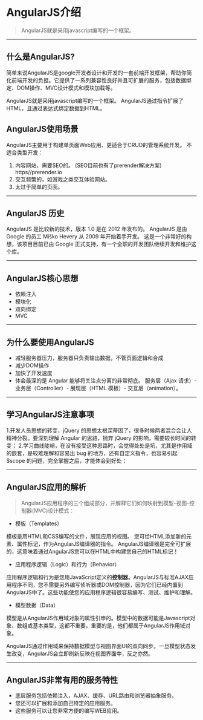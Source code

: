 # AngularJS介绍
> AngularJS就是采用javascript编写的一个框架。

-----------------------------------------------------------------------------------------
## 什么是AngularJS?
简单来说AngularJS是google开发者设计和开发的一套前端开发框架，帮助你简化前端开发的负担。它提供了一系列兼容性良好并且可扩展的服务，包括数据绑定、DOM操作、MVC设计模式和模块加载等。

AngularJS就是采用javascript编写的一个框架。
AngularJS通过指令扩展了HTML，且通过表达式绑定数据到HTML。

## AngularJS使用场景
AngularJS主要用于构建单页面Web应用、更适合于CRUD的管理系统开发。
不适合类型开发：
1. 内容网站，需要SEO的。
(SEO目前也有了prerender解决方案) https//prerender.io
2. 交互频繁的，如游戏之类交互体验网站。
3. 太过于简单的页面。

-----------------------------------------------------------------------------------------
## AngularJS 历史
AngularJS 是比较新的技术，版本 1.0 是在 2012 年发布的。
AngularJS 是由 Google 的员工 Miško Hevery 从 2009 年开始着手开发。
这是一个非常好的构想，该项目目前已由 Google 正式支持，有一个全职的开发团队继续开发和维护这个库。

---------------------------------------------------------------------------------------

## AngularJS核心思想

* 依赖注入
* 模块化
* 双向绑定
* MVC

-------------------------------------------------------------------------------------------

## 为什么要使用AngularJS

* 减轻服务器压力，服务器只负责输出数据，不管页面逻辑和合成
* 减少DOM操作
* 加快了开发速度
* 体会最深的是 Angular 能够将关注点分离的非常彻底。
服务层（Ajax 请求）- 业务层（Controller）- 展现层（HTML 模板）- 交互层（animation）。

--------------------------------------------------------------------------------------------
## 学习AngularJS注意事项

1.开发人员思想的转变，jQuery 的思想太根深蒂固了，很多时候两者混合会让人精神分裂。要深刻理解 Angular 的思路，抛弃 jQuery 的影响，需要较长时间的转变；
2.学习曲线陡峭，在没有接受这种思路时，会觉得处处是坑，尤其是作用域的嵌套，是较难理解和容易出 bug 的地方，还有自定义指令，也容易引起 $scope 的问题，完全掌握之后，才能体会到好处；

--------------------------------------------------------------------------------------------
## AngularJS应用的解析
> AngularJS应用程序的三个组成部分，并解释它们如何映射到模型-视图-控制器(MVC)设计模式：

* 模板（Templates）

模板是用HTML和CSS编写的文件，展现应用的视图。 您可给HTML添加新的元素、属性标记，作为AngularJS编译器的指令。 AngularJS编译器是完全可扩展的，这意味着通过AngularJS您可以在HTML中构建您自己的HTML标记！

* 应用程序逻辑（Logic）和行为（Behavior）

应用程序逻辑和行为是您用JavaScript定义的**控制器**。AngularJS与标准AJAX应用程序不同，您不需要另外编写侦听器或DOM控制器，因为它们已经内置到AngularJS中了。这些功能使您的应用程序逻辑很容易编写、测试、维护和理解。

* 模型数据（Data）

模型是从AngularJS作用域对象的属性引申的。模型中的数据可能是Javascript对象、数组或基本类型，这都不重要，重要的是，他们都属于AngularJS作用域对象。

AngularJS通过作用域来保持数据模型与视图界面UI的双向同步。一旦模型状态发生改变，AngularJS会立即刷新反映在视图界面中，反之亦然。

--------------------------------------------------------------------------------------------
## AngularJS非常有用的服务特性

* 底层服务包括依赖注入，AJAX、缓存、URL路由和浏览器抽象服务。
* 您还可以扩展和添加自己特定的应用服务。
* 这些服务可以让您非常方便的编写WEB应用。
